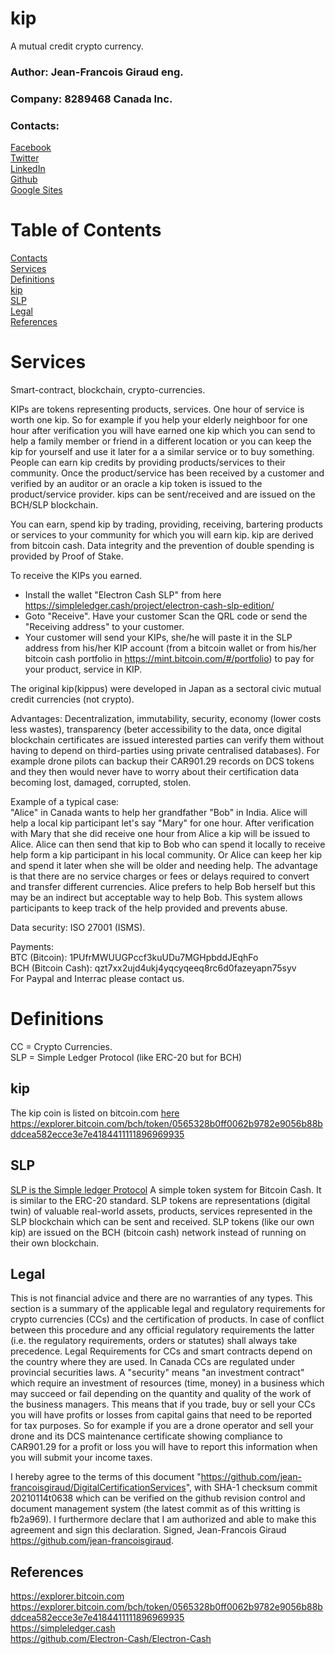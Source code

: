 # kip
A mutual credit crypto currency.
### Author: Jean-Francois Giraud eng.
### Company: 8289468 Canada Inc.
### Contacts:  
[Facebook](https://www.facebook.com/jeanfrancois.giraud.52/)  
[Twitter](https://twitter.com/8289468)  
[LinkedIn](https://linkedin.com/in/jfgiraudengineer)  
[Github](https://github.com/jean-francoisgiraud/DigitalCurrenciesKnowledgeBase)  
[Google Sites](https://sites.google.com/site/8289468canadainc)  

# Table of Contents
[Contacts](#contacts)  
[Services](#services)  
[Definitions](#Definitions)  
[kip](#kip)  
[SLP](#SLP)  
[Legal](#Legal)  
[References](#References)  

# Services
Smart-contract, blockchain, crypto-currencies.  

KIPs are tokens representing products, services. One hour of service is worth one kip. So for example if you help your elderly neighboor for one hour after verification you will have earned one kip which you can send to help a family member or friend in a different location or you can keep the kip for yourself and use it later for a a similar service or to buy something. People can earn kip credits by providing products/services to their community. Once the product/service has been received by a customer and verified by an auditor or an oracle a kip token is issued to the product/service provider. kips can be sent/received and are issued on the BCH/SLP blockchain.  

You can earn, spend kip by trading, providing, receiving, bartering products or services to your community for which you will earn kip. kip are derived from bitcoin cash. Data integrity and the prevention of double spending is provided by Proof of Stake.  

To receive the KIPs you earned.  
- Install the wallet "Electron Cash SLP" from here https://simpleledger.cash/project/electron-cash-slp-edition/  
- Goto "Receive". Have your customer Scan the QRL code or send the "Receiving address" to your customer.  
- Your customer will send your KIPs, she/he will paste it in the SLP address from his/her KIP account (from a bitcoin wallet or from his/her bitcoin cash portfolio in https://mint.bitcoin.com/#/portfolio) to pay for your product, service in KIP. 

The original kip(kippus) were developed in Japan as a sectoral civic mutual credit currencies (not crypto).  

Advantages: Decentralization, immutability, security, economy (lower costs less wastes), transparency (beter accessibility to the data, once digital blockchain certificates are issued interested parties can verify them without having to depend on third-parties using private centralised databases). For example drone pilots can backup their CAR901.29 records on DCS tokens and they then would never have to worry about their certification data becoming lost, damaged, corrupted, stolen.  

Example of a typical case:  
"Alice" in Canada wants to help her grandfather "Bob" in India. Alice will help a local kip participant let's say "Mary" for one hour. After verification with Mary that she did receive one hour from Alice a kip will be issued to Alice. Alice can then send that kip to Bob who can spend it locally to receive help form a kip participant in his local community.  Or Alice can keep her kip and spend it later when she will be older and needing help. The advantage is that there are no service charges or fees or delays required to convert and transfer different currencies. Alice prefers to help Bob herself but this may be an indirect but acceptable way to help Bob. This system allows participants to keep track of the help provided and prevents abuse.  

Data security: ISO 27001 (ISMS).  

Payments:   
BTC (Bitcoin): 1PUfrMWUUGPccf3kuUDu7MGHpbddJEqhFo  
BCH (Bitcoin Cash): qzt7xx2ujd4ukj4yqcyqeeq8rc6d0fazeyapn75syv  
For Paypal and Interrac please contact us.  

# Definitions 
CC = Crypto Currencies.  
SLP = Simple Ledger Protocol (like ERC-20 but for BCH)  

## kip  
The kip coin is listed on bitcoin.com [here](https://explorer.bitcoin.com/bch/token/0565328b0ff0062b9782e9056b88bddcea582ecce3e7e4184411111896969935)  
https://explorer.bitcoin.com/bch/token/0565328b0ff0062b9782e9056b88bddcea582ecce3e7e4184411111896969935

## SLP
[SLP is the Simple ledger Protocol](https://simpleledger.cash) A simple token system for Bitcoin Cash. It is similar to the ERC-20 standard. SLP tokens are representations (digital twin) of valuable real-world assets, products, services represented in the SLP blockchain which can be sent and received. SLP tokens (like our own kip) are issued on the BCH (bitcoin cash) network instead of running on their own blockchain. 

## Legal

This is not financial advice and there are no warranties of any types. This section is a summary of the applicable legal and regulatory requirements for crypto currencies (CCs) and the certification of products. In case of conflict between this procedure and any official regulatory requirements the latter (i.e. the regulatory requirements, orders or statutes) shall always take precedence. Legal Requirements for CCs and smart contracts depend on the country where they are used. In Canada CCs are regulated under provincial securities laws. A "security" means "an investment contract" which require an investment of resources (time, money) in a business which may succeed or fail depending on the quantity and quality of the work of the business managers. This means that if you trade, buy or sell your CCs you will have profits or losses from capital gains that need to be reported for tax purposes. So for example if you are a drone operator and sell your drone and its DCS maintenance certificate showing compliance to CAR901.29 for a profit or loss you will have to report this information when you will submit your income taxes.  

I hereby agree to the terms of this document "https://github.com/jean-francoisgiraud/DigitalCertificationServices", with SHA-1 checksum commit 20210114t0638 which can be verified on the github revision control and document management system (the latest commit as of this writting is fb2a969). I furthermore declare that I am authorized and able to make this agreement and sign this declaration.  Signed, Jean-Francois Giraud https://github.com/jean-francoisgiraud. 

## References
https://explorer.bitcoin.com  
https://explorer.bitcoin.com/bch/token/0565328b0ff0062b9782e9056b88bddcea582ecce3e7e4184411111896969935  
https://simpleledger.cash  
https://github.com/Electron-Cash/Electron-Cash  
